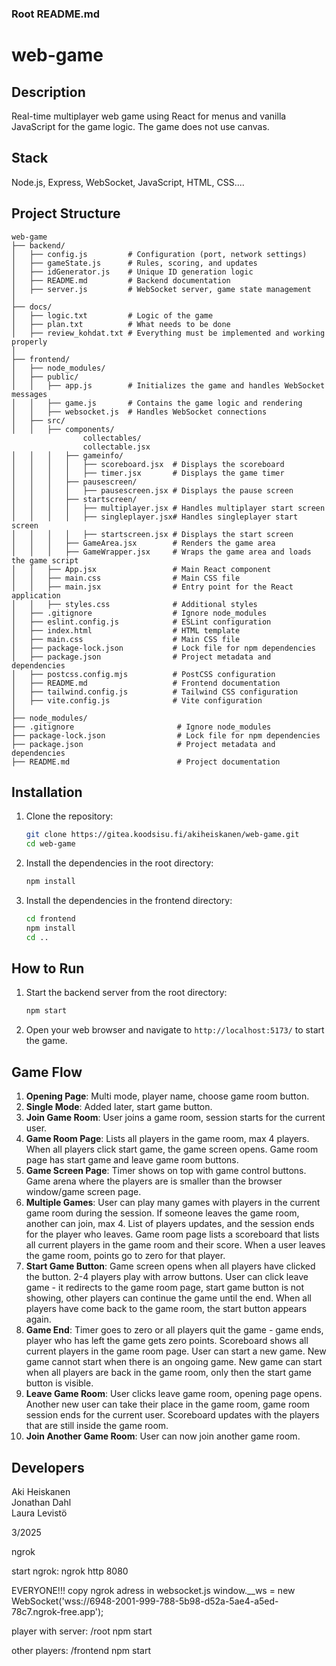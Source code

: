 ### Root README.md

# web-game

## Description

Real-time multiplayer web game using React for menus and vanilla JavaScript for the game logic. The game does not use canvas.

## Stack
Node.js, Express, WebSocket, JavaScript, HTML, CSS....

## Project Structure

```
web-game
├── backend/   
│   ├── config.js         # Configuration (port, network settings)       
│   ├── gameState.js      # Rules, scoring, and updates
│   ├── idGenerator.js    # Unique ID generation logic
│   ├── README.md         # Backend documentation
│   ├── server.js         # WebSocket server, game state management
│
├── docs/          
│   ├── logic.txt         # Logic of the game
│   ├── plan.txt          # What needs to be done
│   ├── review_kohdat.txt # Everything must be implemented and working properly
│
├── frontend/
│   ├── node_modules/
│   ├── public/
│   │   ├── app.js        # Initializes the game and handles WebSocket messages
│   │   ├── game.js       # Contains the game logic and rendering
│   │   ├── websocket.js  # Handles WebSocket connections
│   ├── src/
│   │   ├── components/
                collectables/
                collectable.jsx
│   │   │   ├── gameinfo/
│   │   │   │   ├── scoreboard.jsx  # Displays the scoreboard
│   │   │   │   ├── timer.jsx       # Displays the game timer
│   │   │   ├── pausescreen/
│   │   │   │   ├── pausescreen.jsx # Displays the pause screen
│   │   │   ├── startscreen/
│   │   │   │   ├── multiplayer.jsx # Handles multiplayer start screen
│   │   │   │   ├── singleplayer.jsx# Handles singleplayer start screen
│   │   │   │   ├── startscreen.jsx # Displays the start screen
│   │   │   ├── GameArea.jsx        # Renders the game area
│   │   │   ├── GameWrapper.jsx     # Wraps the game area and loads the game script
│   │   ├── App.jsx                 # Main React component
│   │   ├── main.css                # Main CSS file
│   │   ├── main.jsx                # Entry point for the React application
│   │   ├── styles.css              # Additional styles
│   ├── .gitignore                  # Ignore node_modules
│   ├── eslint.config.js            # ESLint configuration
│   ├── index.html                  # HTML template
│   ├── main.css                    # Main CSS file
│   ├── package-lock.json           # Lock file for npm dependencies
│   ├── package.json                # Project metadata and dependencies
│   ├── postcss.config.mjs          # PostCSS configuration
│   ├── README.md                   # Frontend documentation
│   ├── tailwind.config.js          # Tailwind CSS configuration
│   ├── vite.config.js              # Vite configuration
│
├── node_modules/
├── .gitignore                       # Ignore node_modules
├── package-lock.json                # Lock file for npm dependencies
├── package.json                     # Project metadata and dependencies
├── README.md                        # Project documentation
```

## Installation

1. Clone the repository:
    ```sh
    git clone https://gitea.koodsisu.fi/akiheiskanen/web-game.git
    cd web-game
    ```

2. Install the dependencies in the root directory:
    ```sh
    npm install
    ```

3. Install the dependencies in the frontend directory:
    ```sh
    cd frontend
    npm install
    cd ..
    ```

## How to Run

1. Start the backend server from the root directory:
    ```sh
    npm start
    ```

2. Open your web browser and navigate to `http://localhost:5173/` to start the game.

## Game Flow

1. **Opening Page**: Multi mode, player name, choose game room button.
2. **Single Mode**: Added later, start game button.
3. **Join Game Room**: User joins a game room, session starts for the current user.
4. **Game Room Page**: Lists all players in the game room, max 4 players. When all players click start game, the game screen opens. Game room page has start game and leave game room buttons.
5. **Game Screen Page**: Timer shows on top with game control buttons. Game arena where the players are is smaller than the browser window/game screen page.
6. **Multiple Games**: User can play many games with players in the current game room during the session. If someone leaves the game room, another can join, max 4. List of players updates, and the session ends for the player who leaves. Game room page lists a scoreboard that lists all current players in the game room and their score. When a user leaves the game room, points go to zero for that player.
7. **Start Game Button**: Game screen opens when all players have clicked the button. 2-4 players play with arrow buttons. User can click leave game - it redirects to the game room page, start game button is not showing, other players can continue the game until the end. When all players have come back to the game room, the start button appears again.
8. **Game End**: Timer goes to zero or all players quit the game - game ends, player who has left the game gets zero points. Scoreboard shows all current players in the game room page. User can start a new game. New game cannot start when there is an ongoing game. New game can start when all players are back in the game room, only then the start game button is visible.
9. **Leave Game Room**: User clicks leave game room, opening page opens. Another new user can take their place in the game room, game room session ends for the current user. Scoreboard updates with the players that are still inside the game room.
10. **Join Another Game Room**: User can now join another game room.

## Developers

Aki Heiskanen       
Jonathan Dahl       
Laura Levistö       

3/2025


ngrok

start ngrok:
ngrok http 8080

EVERYONE!!!
copy ngrok adress in websocket.js
window.__ws = new WebSocket('wss://6948-2001-999-788-5b98-d52a-5ae4-a5ed-78c7.ngrok-free.app');

player with server:
/root npm start

other players:
/frontend npm start
